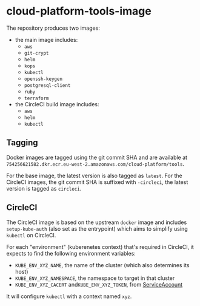 # cloud-platform-tools-image

The repository produces two images:

- the main image includes:
  - `aws`
  - `git-crypt`
  - `helm`
  - `kops`
  - `kubectl`
  - `openssh-keygen`
  - `postgresql-client`
  - `ruby`
  - `terraform`
- the CircleCI build image includes:
  - `aws`
  - `helm`
  - `kubectl`

## Tagging
Docker images are tagged using the git commit SHA and are available at `754256621582.dkr.ecr.eu-west-2.amazonaws.com/cloud-platform/tools`.

For the base image, the latest version is also tagged as `latest`.
For the CircleCI images, the git commit SHA is suffixed with `-circleci`, the latest version is tagged as `circleci`.

## CircleCI

The CircleCI image is based on the upstream `docker` image and includes `setup-kube-auth` (also set as the entrypoint) which aims to simplify using `kubectl` on CircleCI.

For each "environment" (kuberenetes context) that's required in CircleCI, it expects to find the following environment variables:
- `KUBE_ENV_XYZ_NAME`, the name of the cluster (which also determines its host)
- `KUBE_ENV_XYZ_NAMESPACE`, the namespace to target in that cluster
- `KUBE_ENV_XYZ_CACERT` and`KUBE_ENV_XYZ_TOKEN`, from [ServiceAccount][how-to-serviceaccount]

It will configure `kubectl` with a context named `xyz`.

[how-to-serviceaccount]: https://user-guide.cloud-platform.service.justice.gov.uk/tasks.html#creating-a-service-account-for-circleci
